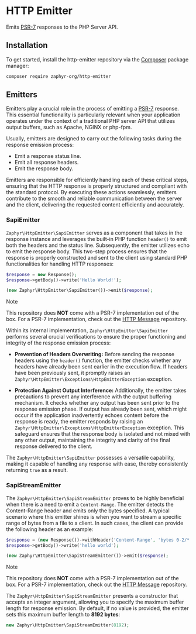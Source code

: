 # HTTP Emitter

Emits [PSR-7](https://www.php-fig.org/psr/psr-7) responses to the PHP Server API.

## Installation

To get started, install the http-emitter repository via the [Composer](https://getcomposer.org/) package manager:

```bash
composer require zaphyr-org/http-emitter
```

## Emitters

Emitters play a crucial role in the process of emitting a [PSR-7](https://www.php-fig.org/psr/psr-7) response.
This essential functionality is particularly relevant when your application operates under the context of a traditional
PHP server API that utilizes output buffers, such as Apache, NGINX or php-fpm.

Usually, emitters are designed to carry out the following tasks during the response emission process:

- Emit a response status line.
- Emit all response headers.
- Emit the response body.

Emitters are responsible for efficiently handling each of these critical steps, ensuring that the HTTP response is
properly structured and compliant with the standard protocol. By executing these actions seamlessly, emitters contribute
to the smooth and reliable communication between the server and the client, delivering the requested content efficiently
and accurately.

### SapiEmitter

`Zaphyr\HttpEmitter\SapiEmitter` serves as a component that takes in the response instance and leverages the built-in
PHP function `header()` to emit both the headers and the status line. Subsequently, the emitter utilizes echo to emit
the response body. This two-step process ensures that the response is properly constructed and sent to the client using
standard PHP functionalities for handling HTTP responses:

```php
$response = new Response();
$response->getBody()->write('Hello World!');

(new Zaphyr\HttpEmitter\SapiEmitter())->emit($response);
```

> [!NOTE]
> This repository does **NOT** come with a PSR-7 implementation out of the box. For a PSR-7 implementation, check out the
> [HTTP Message](/docs/repositories/latest/http-message) repository.

Within its internal implementation, `Zaphyr\HttpEmitter\SapiEmitter` performs several crucial verifications to ensure
the proper functioning and integrity of the response emission process:

- **Prevention of Headers Overwriting:** Before sending the response headers using the `header()` function, the emitter
  checks whether any headers have already been sent earlier in the execution flow. If headers have been previously sent,
  it promptly raises an `Zaphyr\HttpEmitter\Exceptions\HttpEmitterException` exception.

- **Protection Against Output Interference:** Additionally, the emitter takes precautions to prevent any interference
  with the output buffering mechanism. It checks whether any output has been sent prior to the response emission phase.
  If output has already been sent, which might occur if the application inadvertently echoes content before the response
  is ready, the emitter responds by raising an `Zaphyr\HttpEmitter\Exceptions\HttpEmitterException` exception.
  This safeguard ensures that the response body is isolated and not mixed with any other output, maintaining the integrity
  and clarity of the final response delivered to the client.

The `Zaphyr\HttpEmitter\SapiEmitter` possesses a versatile capability, making it capable of handling any response with
ease, thereby consistently returning `true` as a result.

### SapiStreamEmitter

The `Zaphyr\HttpEmitter\SapiStreamEmitter` proves to be highly beneficial when there is a need to emit a `Content-Range`.
The emitter detects the Content-Range header and emits only the bytes specified. A typical scenario where this emitter
shines is when you want to stream a specific range of bytes from a file to a client. In such cases, the client can
provide the following header as an example:

```php
$response = (new Response())->withHeader('Content-Range', 'bytes 0-2/*');
$response->getBody()->write('hello world');

(new Zaphyr\HttpEmitter\SapiStreamEmitter())->emit($response);
```

> [!NOTE]
> This repository does **NOT** come with a PSR-7 implementation out of the box. For a PSR-7 implementation, check out the
> [HTTP Message](/docs/repositories/latest/http-message) repository.

The `Zaphyr\HttpEmitter\SapiStreamEmitter` presents a constructor that accepts an integer argument, allowing you to
specify the maximum buffer length for response emission. By default, if no value is provided, the emitter sets this
maximum buffer length to **8192 bytes**:

```php
new Zaphyr\HttpEmitter\SapiStreamEmitter(8192);
```
